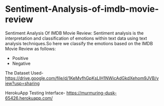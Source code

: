 # Sentiment-Analysis-of-imdb-movie-review
Sentiment Analysis Of IMDB Movie Review: Sentiment analysis is the interpretation and classification of emotions within text data using text analysis techniques.So here we classify the emotions based on the IMDB Movie Review as follows:

- Positive
- Negative

The Dataset Used-https://drive.google.com/file/d/1KeMvfhGpKsLIH1NWicAdGkdXehom9JVB/view?usp=sharing

HerokuApp Testing Interface- https://murmuring-dusk-65426.herokuapp.com/



